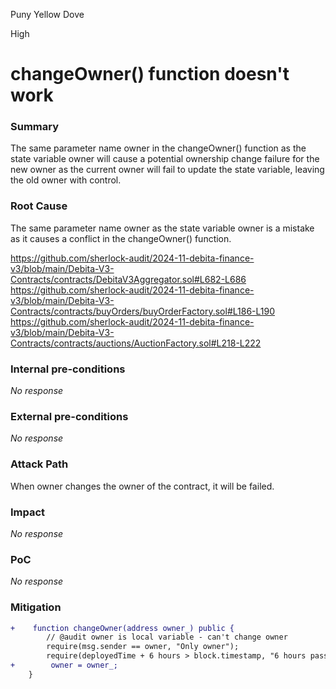 Puny Yellow Dove

High

# changeOwner() function doesn't work

### Summary

The same parameter name owner in the changeOwner() function as the state variable owner will cause a potential ownership change failure for the new owner as the current owner will fail to update the state variable, leaving the old owner with control.

### Root Cause

The same parameter name owner as the state variable owner is a mistake as it causes a conflict in the changeOwner() function.

https://github.com/sherlock-audit/2024-11-debita-finance-v3/blob/main/Debita-V3-Contracts/contracts/DebitaV3Aggregator.sol#L682-L686
https://github.com/sherlock-audit/2024-11-debita-finance-v3/blob/main/Debita-V3-Contracts/contracts/buyOrders/buyOrderFactory.sol#L186-L190
https://github.com/sherlock-audit/2024-11-debita-finance-v3/blob/main/Debita-V3-Contracts/contracts/auctions/AuctionFactory.sol#L218-L222

### Internal pre-conditions

_No response_

### External pre-conditions

_No response_

### Attack Path

When owner changes the owner of the contract, it will be failed.

### Impact

_No response_

### PoC

_No response_

### Mitigation

```diff
+    function changeOwner(address owner_) public {
        // @audit owner is local variable - can't change owner
        require(msg.sender == owner, "Only owner");
        require(deployedTime + 6 hours > block.timestamp, "6 hours passed");
+        owner = owner_;
    }
```